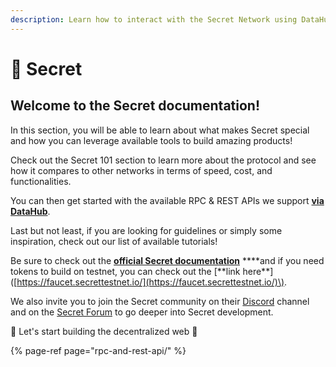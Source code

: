 ```yaml
---
description: Learn how to interact with the Secret Network using DataHub
---
```


# 🤫 Secret

## Welcome to the Secret documentation!

In this section, you will be able to learn about what makes Secret special and how you can leverage available tools to build amazing products!

Check out the Secret 101 section to learn more about the protocol and see how it compares to other networks in terms of speed, cost, and functionalities.

You can then get started with the available RPC & REST APIs we support [**via DataHub**](https://datahub.figment.io/sign_up?service=secret).

Last but not least, if you are looking for guidelines or simply some inspiration, check out our list of available tutorials!

Be sure to check out the [**official Secret documentation**](https://build.scrt.network/) **\*\*and if you need tokens to build on testnet, you can check out the \[**link here\*\*\]\([https://faucet.secrettestnet.io/](https://faucet.secrettestnet.io/)\).

We also invite you to join the Secret community on their [Discord](http://chat.scrt.network) channel and on the [Secret Forum](http://forum.scrt.network) to go deeper into Secret development.

🚀 Let's start building the decentralized web 🚀

{% page-ref page="rpc-and-rest-api/" %}

